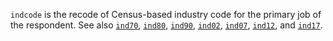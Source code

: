 `indcode` is the recode of Census-based industry code for the primary job of the respondent. See also [`ind70`](ind70.md), [`ind80`](ind80.md), [`ind90`](ind90.md), [`ind02`](ind02.md), [`ind07`](ind90.md), [`ind12`](ind12.md), and [`ind17`](ind17.md).
